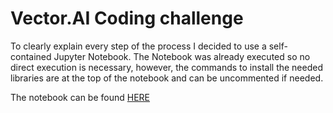# Vector.AI Coding challenge

To clearly explain every step of the process I decided to use a self-contained Jupyter Notebook. The Notebook was already executed so no direct execution is necessary, however, the commands to install the needed libraries are at the top of the notebook and can be uncommented if needed.

The notebook can be found [HERE](solution.ipynb)